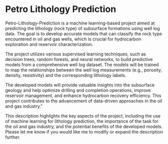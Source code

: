 # Petro Lithology Prediction 

Petro-Lithology-Prediction is a machine learning-based project aimed at predicting the lithology (rock type) of subsurface formations using well log data. The goal is to develop accurate models that can classify the rock type encountered in oil and gas wells, which is crucial for hydrocarbon exploration and reservoir characterization. 

The project utilizes various supervised learning techniques, such as decision trees, random forests, and neural networks, to build predictive models from a comprehensive well log dataset. The models will be trained to map the relationships between the well log measurements (e.g., porosity, density, resistivity) and the corresponding lithology labels.

The developed models will provide valuable insights into the subsurface geology and help optimize drilling and completion operations, improve reservoir management, and enhance hydrocarbon recovery efficiency. This project contributes to the advancement of data-driven approaches in the oil and gas industry."

This description highlights the key aspects of the project, including the use of machine learning for lithology prediction, the importance of the task for the oil and gas industry, and the potential benefits of the developed models. Please let me know if you would like me to modify or expand the description further.